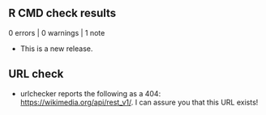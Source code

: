 ## R CMD check results

0 errors | 0 warnings | 1 note

* This is a new release.

## URL check

* urlchecker reports the following as a 404: https://wikimedia.org/api/rest_v1/. I can assure you that this URL exists!
